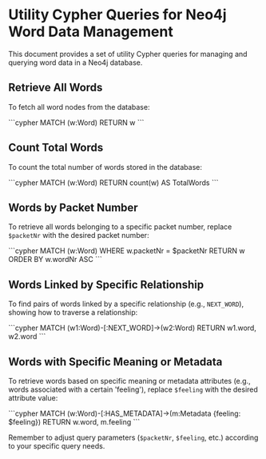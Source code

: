 
# Utility Cypher Queries for Neo4j Word Data Management

This document provides a set of utility Cypher queries for managing and querying word data in a Neo4j database.

## Retrieve All Words

To fetch all word nodes from the database:

\```cypher
MATCH (w:Word)
RETURN w
\```

## Count Total Words

To count the total number of words stored in the database:

\```cypher
MATCH (w:Word)
RETURN count(w) AS TotalWords
\```

## Words by Packet Number

To retrieve all words belonging to a specific packet number, replace `$packetNr` with the desired packet number:

\```cypher
MATCH (w:Word)
WHERE w.packetNr = $packetNr
RETURN w
ORDER BY w.wordNr ASC
\```

## Words Linked by Specific Relationship

To find pairs of words linked by a specific relationship (e.g., `NEXT_WORD`), showing how to traverse a relationship:

\```cypher
MATCH (w1:Word)-[:NEXT_WORD]->(w2:Word)
RETURN w1.word, w2.word
\```

## Words with Specific Meaning or Metadata

To retrieve words based on specific meaning or metadata attributes (e.g., words associated with a certain 'feeling'), replace `$feeling` with the desired attribute value:

\```cypher
MATCH (w:Word)-[:HAS_METADATA]->(m:Metadata {feeling: $feeling})
RETURN w.word, m.feeling
\```

Remember to adjust query parameters (`$packetNr`, `$feeling`, etc.) according to your specific query needs.
